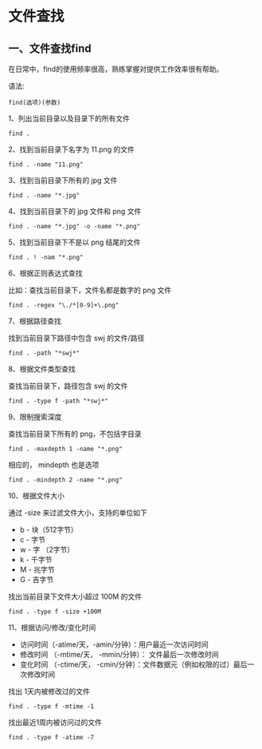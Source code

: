 # 文件查找

## 一、文件查找find

在日常中，find的使用频率很高，熟练掌握对提供工作效率很有帮助。

语法:

```
find(选项)(参数)
```

1、列出当前目录以及目录下的所有文件

```
find .
```

2、找到当前目录下名字为 11.png 的文件

```
find . -name "11.png"
```

3、找到当前目录下所有的  jpg 文件

```
find . -name "*.jpg"
```

4、找到当前目录下的  jpg 文件和 png 文件

```
find . -name "*.jpg" -o -name "*.png"
```

5、找到当前目录下不是以 png 结尾的文件

```
find . ! -nam "*.png"
```

6、根据正则表达式查找

比如：查找当前目录下，文件名都是数字的 png 文件

```
find . -regex "\./*[0-9]+\.png"
```

7、根据路径查找

找到当前目录下路径中包含 swj 的文件/路径

```
find . -path "*swj*"
```

8、根据文件类型查找

查找当前目录下，路径包含 swj 的文件

```
find . -type f -path "*swj*"
```

9、限制搜索深度

查找当前目录下所有的 png，不包括字目录

```
find . -maxdepth 1 -name "*.png"
```

相应的， mindepth 也是选项

```
find . -mindepth 2 -name "*.png"
```

10、根据文件大小

通过 -size 来过滤文件大小，支持的单位如下

* b - 块（512字节）
* c - 字节
* w - 字 （2字节）
* k - 千字节
* M - 兆字节
* G - 吉字节

找出当前目录下文件大小超过 100M 的文件

```
find . -type f -size +100M
```

11、根据访问/修改/变化时间

* 访问时间（-atime/天，-amin/分钟）：用户最近一次访问时间
* 修改时间 （-mtime/天， -mmin/分钟）： 文件最后一次修改时间
* 变化时间 （-ctime/天， -cmin/分钟）：文件数据元（例如权限的过）最后一次修改时间

找出 1天内被修改过的文件

```
find . -type f -mtime -1
```

找出最近1周内被访问过的文件

```
find . -type f -atime -7
```

























